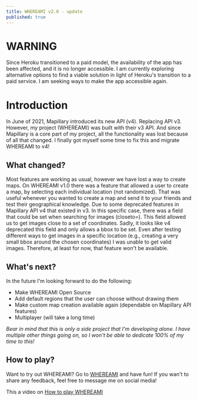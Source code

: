 ```yaml
---
title: WHEREAMI v2.0 - update
published: true
---
```

# WARNING
Since Heroku transitioned to a paid model, the availability of the app has been affected, and it is no longer accessible. I am currently exploring alternative options to find a viable solution in light of Heroku's transition to a paid service. I am seeking ways to make the app accessible again.

# Introduction
In June of 2021, Mapillary introduced its new API (v4). Replacing API v3. However, my project (WHEREAMI) was built with their v3 API. And since Mapillary is a core part of my project, all the functionality was lost because of all that changed.
I finally got myself some time to fix this and migrate WHEREAMI to v4!

## What changed?
Most features are working as usual, however we have lost a way to create maps.
On WHEREAMI v1.0 there was a feature that allowed a user to create a map, by selecting each individual location (not randomized). That was useful whenever you wanted to create a map and send it to your friends and test their geographical knowledge.
Due to some deprecated features in Mapillary API v4 that existed in v3. In this specific case, there was a field that could be set when searching for images (closeto=). This field allowed us to get images close to a set of coordinates. Sadly, it looks like v4 deprecated this field and only allows a bbox to be set.
Even after testing different ways to get images in a specific location (e.g., creating a very small bbox around the chosen coordinates) I was unable to get valid images.
Therefore, at least for now, that feature won't be available.

## What's next?
In the future I'm looking forward to do the following:
- Make WHEREAMI Open Source
- Add default regions that the user can choose without drawing them
- Make custom map creation available again (dependable on Mapillary API features)
- Multiplayer (will take a long time)

_Bear in mind that this is only a side project that I'm developing alone. I have multiple other things going on, so I won't be able to dedicate 100% of my time to this!_

## How to play?
Want to try out WHEREAMI? Go to [WHEREAMI](https://where4m1.herokuapp.com/) and have fun! If you wan't to share any feedback, feel free to message me on social media!

This a video on [How to play WHEREAMI](https://www.youtube.com/watch?v=drIuW1pO1ZI)
